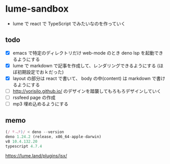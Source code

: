 # lume-sandbox
- lume で react で TypeScript でみたいなのを作っていく

## todo
- [x] emacs で特定のディレクトリだけ web-mode のとき deno lsp を起動できるようにする
- [x] lume で markdown で記事を作成して、レンダリングできるようにする (ほぼ初期設定でおｋだった)
- [x] layout の部分は react で書いて、 body の中(content) は markdown で書けるようにする
- [ ] http://yorisilo.github.io/ のデザインを踏襲してもろもろデザインしていく
- [ ] rssfeed page の作成
- [ ] mp3 埋め込めるようにする

## memo

``` typescript
(/ º﹃º)/ < deno --version
deno 1.24.2 (release, x86_64-apple-darwin)
v8 10.4.132.20
typescript 4.7.4
```

https://lume.land/plugins/jsx/
